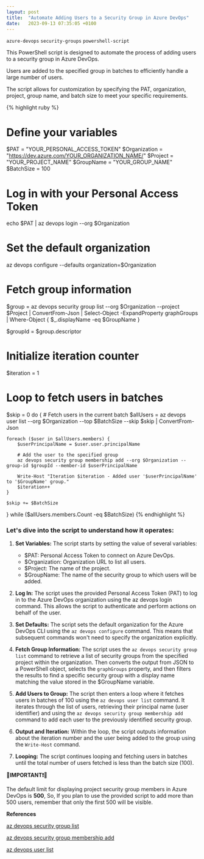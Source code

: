 ```yaml
---
layout: post
title:  "Automate Adding Users to a Security Group in Azure DevOps"
date:   2023-09-13 07:35:05 +0100
---
```


`azure-devops` `security-groups` `powershell-script`

This PowerShell script is designed to automate the process of adding users to a security group in Azure DevOps. 

Users are added to the specified group in batches to efficiently handle a large number of users. 

The script allows for customization by specifying the PAT, organization, project, group name, and batch size to meet your specific requirements.

{% highlight ruby %}
# Define your variables
$PAT = "YOUR_PERSONAL_ACCESS_TOKEN"
$Organization = "https://dev.azure.com/YOUR_ORGANIZATION_NAME/"
$Project = "YOUR_PROJECT_NAME"
$GroupName = "YOUR_GROUP_NAME"
$BatchSize = 100

# Log in with your Personal Access Token
echo $PAT | az devops login --org $Organization

# Set the default organization
az devops configure --defaults organization=$Organization

# Fetch group information
$group = az devops security group list --org $Organization --project $Project | 
         ConvertFrom-Json | 
         Select-Object -ExpandProperty graphGroups | 
         Where-Object { $_.displayName -eq $GroupName }

$groupId = $group.descriptor

# Initialize iteration counter
$iteration = 1

# Loop to fetch users in batches
$skip = 0
do {
    # Fetch users in the current batch
    $allUsers = az devops user list --org $Organization --top $BatchSize --skip $skip | 
                ConvertFrom-Json

    foreach ($user in $allUsers.members) {
        $userPrincipalName = $user.user.principalName
        
        # Add the user to the specified group
        az devops security group membership add --org $Organization --group-id $groupId --member-id $userPrincipalName
        
        Write-Host "Iteration $iteration - Added user '$userPrincipalName' to '$GroupName' group."
        $iteration++
    }

    $skip += $BatchSize
} while ($allUsers.members.Count -eq $BatchSize)
{% endhighlight %}

### Let's dive into the script to understand how it operates:

1. **Set Variables:** The script starts by setting the value of several variables:

    - $PAT: Personal Access Token to connect on Azure DevOps.
    - $Organization: Organization URL to list all users.
    - $Project: The name of the project.
    - $GroupName: The name of the security group to which users will be added.

2. **Log In:** The script uses the provided Personal Access Token (PAT) to log in to the Azure DevOps organization using the az devops login command. This allows the script to authenticate and perform actions on behalf of the user.

3. **Set Defaults:** The script sets the default organization for the Azure DevOps CLI using the `az devops configure` command. This means that subsequent commands won't need to specify the organization explicitly.

4. **Fetch Group Information:** The script uses the `az devops security group list` command to retrieve a list of security groups from the specified project within the organization. Then converts the output from JSON to a PowerShell object, selects the `graphGroups` property, and then filters the results to find a specific security group with a display name matching the value stored in the $GroupName variable.

5. **Add Users to Group:** The script then enters a loop where it fetches users in batches of 100 using the `az devops user list` command. It iterates through the list of users, retrieving their principal name (user identifier) and using the `az devops security group membership add` command to add each user to the previously identified security group.

6. **Output and Iteration:** Within the loop, the script outputs information about the iteration number and the user being added to the group using the `Write-Host` command.

7. **Looping:** The script continues looping and fetching users in batches until the total number of users fetched is less than the batch size (100).

**🔴IMPORTANT❗🔴**

The default limit for displaying project security group members in Azure DevOps is **500**,  So, If you plan to use the provided script to add more than 500 users, remember that only the first 500 will be visible. 

**References**

[az devops security group list](https://learn.microsoft.com/en-us/cli/azure/devops/security/group?view=azure-cli-latest#az-devops-security-group-list)

[az devops security group membership add](https://learn.microsoft.com/en-us/cli/azure/devops/security/group/membership?view=azure-cli-latest#az-devops-security-group-membership-add)

[az devops user list](https://learn.microsoft.com/en-us/cli/azure/devops/user?view=azure-cli-latest#az-devops-user-list)